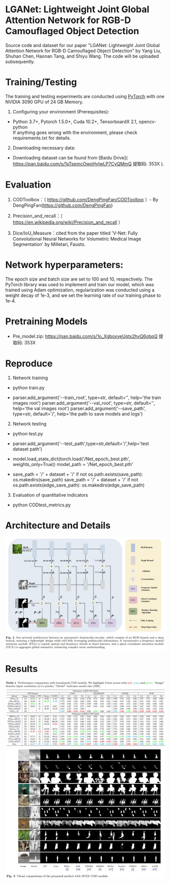 # LGANet: Lightweight Joint Global Attention Network for RGB-D Camouflaged Object Detection

Source code and dataset for our paper "LGANet: Lightweight Joint Global Attention Network for RGB-D Camouflaged Object Detection" by Yang Liu, Shuhan Chen, Haonan Tang, and Shiyu Wang. 
The code will be uploaded subsequently.

# Training/Testing

The training and testing experiments are conducted using [PyTorch]( https://github.com/pytorch/ ) with one NVIDIA 3090 GPU of 24 GB Memory.

1.  Configuring your environment (Prerequisites):

  * Python 3.7+, Pytorch 1.5.0+, Cuda 10.2+, TensorboardX 2.1, opencv-python <br>
      If anything goes wrong with the environment, please check requirements.txt for details.

2.  Downloading necessary data:

  * Downloading dataset can be found from [Baidu Drive]( https://pan.baidu.com/s/1sTspmcOwoHyIwLP7CyQMmQ 提取码: 353X ).

# Evaluation
                                                                          
1.  CODToolbox：（ https://github.com/DengPingFan/CODToolbox ）- By DengPingFan(<https://github.com/DengPingFan>)

2.  Precision_and_recall：（ https://en.wikipedia.org/wiki/Precision_and_recall ）  
 
3.  Dice/IoU_Measure：cited from the paper titled 'V-Net: Fully Convolutional Neural Networks for Volumetric Medical Image Segmentation' by Milletari, Fausto.

# Network hyperparameters:

The epoch size and batch size are set to 100 and 10, respectively.
The PyTorch library was used to implement and train our model, which was trained using Adam optimization,
regularization was conducted using a weight decay of 1e-3, and we set the learning rate of our training phase to 1e-4.

# Pretraining Models

  * Pre_model.zip: https://pan.baidu.com/s/1o_XgboxyeUqtx2hvQ6obpQ 提取码: 353X

# Reproduce

1.  Network training

  * python train.py   

  * parser.add_argument('--train_root', type=str, default='', help='the train images root')
    parser.add_argument('--val_root', type=str, default='', help='the val images root')
    parser.add_argument('--save_path', type=str, default='/', help='the path to save models and logs')

2.  Network testing

  * python test.py   

  * parser.add_argument('--test_path',type=str,default='/',help='test dataset path')

  * model.load_state_dict(torch.load('/Net_epoch_best.pth', weights_only=True))
    model_path = '/Net_epoch_best.pth'

  * save_path = '/' + dataset + '/'
    if not os.path.exists(save_path):
        os.makedirs(save_path)
    save_path = '/' + dataset + '/'
    if not os.path.exists(edge_save_path):
        os.makedirs(edge_save_path)

3.   Evaluation of quantitative indicators

 *   python CODtest_metrics.py

#  Architecture and Details

![1](https://github.com/YangLiu353/LGA/blob/3400a8808e433d784efe7a5404fb798e637aca60/1.jpg?raw=true)
# Results
![2](https://github.com/YangLiu353/LGA/blob/4772f139f1d808194876d187cc2a00c7497549b3/2.jpg?raw=true)
![3](https://github.com/YangLiu353/LGA/blob/4772f139f1d808194876d187cc2a00c7497549b3/3.jpg?raw=true)
